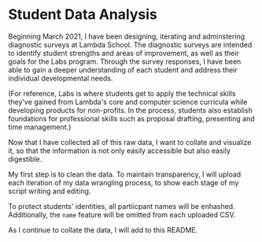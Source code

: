 # Student Data Analysis

Beginning March 2021, I have been designing, iterating and adminstering diagnostic surveys at Lambda School. The diagnostic surveys are intended to identify student strengths and areas of improvement, as well as their goals for the Labs program. Through the survey responses, I have been able to gain a deeper understanding of each student and address their individual developmental needs. 

(For reference, Labs is where students get to apply the technical skills they've gained from Lambda's core and computer science curricula while developing products for non-profits. In the process, students also establish foundations for professional skills such as proposal drafting, presenting and time management.)

Now that I have collected all of this raw data, I want to collate and visualize it, so that the information is not only easily accessible but also easily digestible. 

My first step is to clean the data. To maintain transparency, I will upload each iteration of my data wrangling process, to show each stage of my script writing and editing.

To protect students' identities, all partiicpant names will be enhashed. Additionally, the `name` feature will be omitted from each uploaded CSV.

As I continue to collate the data, I will add to this README. 


